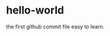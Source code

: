 # hello-world
the first github commit file easy to learn.
<!doctype>
  <html>
<head>
  <title
         the maaster repostry 
  </title>
  
</head>

<body>
  
</body>
  </html>

